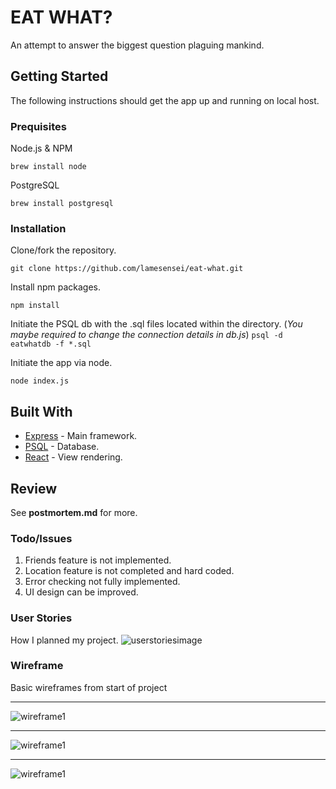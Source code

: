 # EAT WHAT?

An attempt to answer the biggest question plaguing mankind.

## Getting Started

The following instructions should get the app up and running on local host.

### Prequisites
Node.js & NPM

`brew install node`

PostgreSQL

`brew install postgresql`

### Installation

Clone/fork the repository.

`git clone https://github.com/lamesensei/eat-what.git`

Install npm packages.

`npm install`

Initiate the PSQL db with the .sql files located within the directory. (_You maybe required to change the connection details in db.js_)
`psql -d eatwhatdb -f *.sql`

Initiate the app via node.

`node index.js`

## Built With

- [Express](https://nodejs.org/en/) - Main framework.
- [PSQL](https://postgresql.com) - Database.
- [React](https://reactjs.org) - View rendering.

## Review
See **postmortem.md** for more.

### Todo/Issues

1. Friends feature is not implemented.
2. Location feature is not completed and hard coded.
3. Error checking not fully implemented.
4. UI design can be improved.

### User Stories
How I planned my project.
![userstoriesimage](trelloboard.png)
### Wireframe
Basic wireframes from start of project

---

![wireframe1](wireframe1.jpg)

---

![wireframe1](wireframe2.jpg)

---

![wireframe1](wireframe3.jpg)
